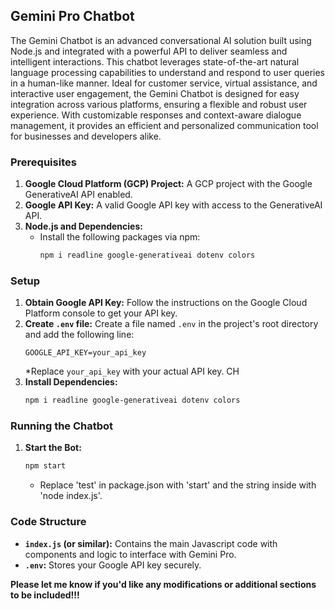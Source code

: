 ## Gemini Pro Chatbot

The Gemini Chatbot is an advanced conversational AI solution built using Node.js and integrated with a powerful API to deliver seamless and intelligent interactions. This chatbot leverages state-of-the-art natural language processing capabilities to understand and respond to user queries in a human-like manner. Ideal for customer service, virtual assistance, and interactive user engagement, the Gemini Chatbot is designed for easy integration across various platforms, ensuring a flexible and robust user experience. With customizable responses and context-aware dialogue management, it provides an efficient and personalized communication tool for businesses and developers alike.

### **Prerequisites**

1. **Google Cloud Platform (GCP) Project:** A GCP project with the Google GenerativeAI API enabled.
2. **Google API Key:** A valid Google API key with access to the GenerativeAI API.
3. **Node.js and Dependencies:** 
    * Install the following packages via npm:
        ```bash
        npm i readline google-generativeai dotenv colors
        ```

### **Setup**

1. **Obtain Google API Key:** Follow the instructions on the Google Cloud Platform console to get your API key.
2. **Create `.env` file:** Create a file named `.env` in the project's root directory and add the following line:
   ```
   GOOGLE_API_KEY=your_api_key 
   ```
   *Replace `your_api_key` with your actual API key.
CH
3. **Install Dependencies:** 
   ```bash
   npm i readline google-generativeai dotenv colors
   ```

### **Running the Chatbot**

1. **Start the Bot:**
   ```bash
   npm start 
   ```
   * Replace 'test' in package.json with 'start' and the string inside with 'node index.js'.


### **Code Structure**

* **`index.js` (or similar):** Contains the main Javascript code with components and logic to interface with Gemini Pro.
* **`.env`:** Stores your Google API key securely.

**Please let me know if you'd like any modifications or additional sections to be included!!!** 
